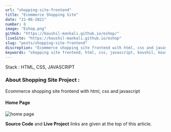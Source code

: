 ```yaml
---
url: "shopping-site-frontend"
title: "Ecommerce Shopping Site"
date: "21-06-2021"
number: 8
image: "Eshop.png"
gitHub: "https://koushil-mankali.github.io/eshop/"
liveSite: "https://koushil-mankali.github.io/eshop"
slug: "posts/shopping-site-frontend"
discreption: "Ecommerce shopping site frontend with html, css and javascript"
keywords: "shopping site frontend, html, css, javascript, koushil, koushil mankali"
---
```


Stack : HTML, CSS, JAVASCRIPT

### About Shopping Site Project :

Ecommerce shopping site frontend with html, css and javascript

#### Home Page

![home page](/Images/postImages/Eshop.png)

**Source Code** and **Live Project** links are given at the top of this article.
